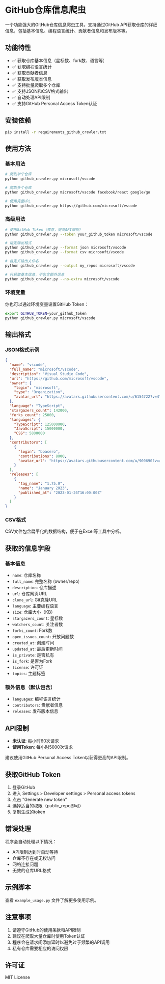 # GitHub仓库信息爬虫

一个功能强大的GitHub仓库信息爬虫工具，支持通过GitHub API获取仓库的详细信息，包括基本信息、编程语言统计、贡献者信息和发布版本等。

## 功能特性

- ✅ 获取仓库基本信息（星标数、fork数、语言等）
- ✅ 获取编程语言统计
- ✅ 获取贡献者信息
- ✅ 获取发布版本信息
- ✅ 支持批量爬取多个仓库
- ✅ 支持JSON和CSV格式输出
- ✅ 自动处理API限制
- ✅ 支持GitHub Personal Access Token认证

## 安装依赖

```bash
pip install -r requirements_github_crawler.txt
```

## 使用方法

### 基本用法

```bash
# 爬取单个仓库
python github_crawler.py microsoft/vscode

# 爬取多个仓库
python github_crawler.py microsoft/vscode facebook/react google/go

# 使用完整URL
python github_crawler.py https://github.com/microsoft/vscode
```

### 高级用法

```bash
# 使用GitHub Token（推荐，提高API限制）
python github_crawler.py --token your_github_token microsoft/vscode

# 指定输出格式
python github_crawler.py --format json microsoft/vscode
python github_crawler.py --format csv microsoft/vscode

# 自定义输出文件名
python github_crawler.py --output my_repos microsoft/vscode

# 只获取基本信息，不包含额外信息
python github_crawler.py --no-extra microsoft/vscode
```

### 环境变量

你也可以通过环境变量设置GitHub Token：

```bash
export GITHUB_TOKEN=your_github_token
python github_crawler.py microsoft/vscode
```

## 输出格式

### JSON格式示例

```json
{
  "name": "vscode",
  "full_name": "microsoft/vscode",
  "description": "Visual Studio Code",
  "url": "https://github.com/microsoft/vscode",
  "owner": {
    "login": "microsoft",
    "type": "Organization",
    "avatar_url": "https://avatars.githubusercontent.com/u/6154722?v=4"
  },
  "language": "TypeScript",
  "stargazers_count": 142000,
  "forks_count": 25000,
  "languages": {
    "TypeScript": 125000000,
    "JavaScript": 15000000,
    "CSS": 5000000
  },
  "contributors": [
    {
      "login": "bpasero",
      "contributions": 8000,
      "avatar_url": "https://avatars.githubusercontent.com/u/900690?v=4"
    }
  ],
  "releases": [
    {
      "tag_name": "1.75.0",
      "name": "January 2023",
      "published_at": "2023-01-26T16:00:00Z"
    }
  ]
}
```

### CSV格式

CSV文件包含扁平化的数据结构，便于在Excel等工具中分析。

## 获取的信息字段

### 基本信息
- `name`: 仓库名称
- `full_name`: 完整名称 (owner/repo)
- `description`: 仓库描述
- `url`: 仓库网页URL
- `clone_url`: Git克隆URL
- `language`: 主要编程语言
- `size`: 仓库大小（KB）
- `stargazers_count`: 星标数
- `watchers_count`: 关注者数
- `forks_count`: Fork数
- `open_issues_count`: 开放问题数
- `created_at`: 创建时间
- `updated_at`: 最后更新时间
- `is_private`: 是否私有
- `is_fork`: 是否为Fork
- `license`: 许可证
- `topics`: 主题标签

### 额外信息（默认包含）
- `languages`: 编程语言统计
- `contributors`: 贡献者信息
- `releases`: 发布版本信息

## API限制

- **未认证**: 每小时60次请求
- **使用Token**: 每小时5000次请求

建议使用GitHub Personal Access Token以获得更高的API限制。

## 获取GitHub Token

1. 登录GitHub
2. 进入 Settings > Developer settings > Personal access tokens
3. 点击 "Generate new token"
4. 选择适当的权限（public_repo即可）
5. 复制生成的token

## 错误处理

程序会自动处理以下情况：
- API限制达到时自动等待
- 仓库不存在或无权访问
- 网络连接问题
- 无效的仓库URL格式

## 示例脚本

查看 `example_usage.py` 文件了解更多使用示例。

## 注意事项

1. 请遵守GitHub的使用条款和API限制
2. 建议在爬取大量仓库时使用Token认证
3. 程序会在请求间添加延时以避免过于频繁的API调用
4. 私有仓库需要相应的访问权限

## 许可证

MIT License